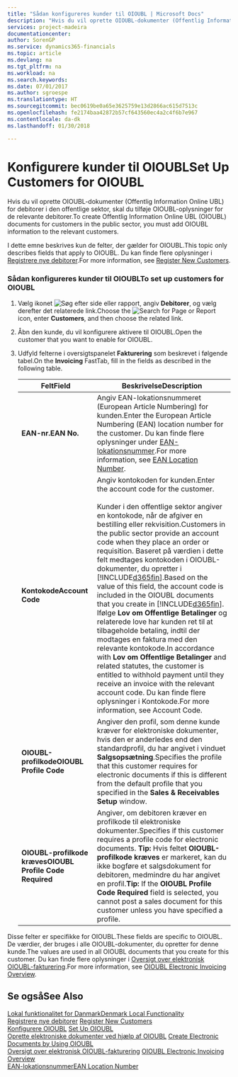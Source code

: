 ```yaml
---
title: "Sådan konfigureres kunder til OIOUBL | Microsoft Docs"
description: "Hvis du vil oprette OIOUBL-dokumenter (Offentlig Information Online UBL) for debitorer i den offentlige sektor, skal du tilføje OIOUBL-oplysninger for de relevante debitorer."
services: project-madeira
documentationcenter: 
author: SorenGP
ms.service: dynamics365-financials
ms.topic: article
ms.devlang: na
ms.tgt_pltfrm: na
ms.workload: na
ms.search.keywords: 
ms.date: 07/01/2017
ms.author: sgroespe
ms.translationtype: HT
ms.sourcegitcommit: bec0619be0a65e3625759e13d2866ac615d7513c
ms.openlocfilehash: fe2174baa42872b57cf643560ec4a2c4f6b7e967
ms.contentlocale: da-dk
ms.lasthandoff: 01/30/2018

---
```

# <a name="set-up-customers-for-oioubl"></a><span data-ttu-id="132b7-103">Konfigurere kunder til OIOUBL</span><span class="sxs-lookup"><span data-stu-id="132b7-103">Set Up Customers for OIOUBL</span></span>
<span data-ttu-id="132b7-104">Hvis du vil oprette OIOUBL-dokumenter (Offentlig Information Online UBL) for debitorer i den offentlige sektor, skal du tilføje OIOUBL-oplysninger for de relevante debitorer.</span><span class="sxs-lookup"><span data-stu-id="132b7-104">To create Offentlig Information Online UBL (OIOUBL) documents for customers in the public sector, you must add OIOUBL information to the relevant customers.</span></span>  

 <span data-ttu-id="132b7-105">I dette emne beskrives kun de felter, der gælder for OIOUBL.</span><span class="sxs-lookup"><span data-stu-id="132b7-105">This topic only describes fields that apply to OIOUBL.</span></span> <span data-ttu-id="132b7-106">Du kan finde flere oplysninger i [Registrere nye debitorer](../../sales-how-register-new-customers.md).</span><span class="sxs-lookup"><span data-stu-id="132b7-106">For more information, see [Register New Customers](../../sales-how-register-new-customers.md).</span></span>  

### <a name="to-set-up-customers-for-oioubl"></a><span data-ttu-id="132b7-107">Sådan konfigureres kunder til OIOUBL</span><span class="sxs-lookup"><span data-stu-id="132b7-107">To set up customers for OIOUBL</span></span>  

1.  <span data-ttu-id="132b7-108">Vælg ikonet ![Søg efter side eller rapport](../../media/ui-search/search_small.png "Ikonet Søg efter side eller rapport"), angiv **Debitorer**, og vælg derefter det relaterede link.</span><span class="sxs-lookup"><span data-stu-id="132b7-108">Choose the ![Search for Page or Report](../../media/ui-search/search_small.png "Search for Page or Report icon") icon, enter **Customers**, and then choose the related link.</span></span>  
2.  <span data-ttu-id="132b7-109">Åbn den kunde, du vil konfigurere aktivere til OIOUBL.</span><span class="sxs-lookup"><span data-stu-id="132b7-109">Open the customer that you want to enable for OIOUBL.</span></span>  
3.  <span data-ttu-id="132b7-110">Udfyld felterne i oversigtspanelet **Fakturering** som beskrevet i følgende tabel.</span><span class="sxs-lookup"><span data-stu-id="132b7-110">On the **Invoicing** FastTab, fill in the fields as described in the following table.</span></span>  

    |<span data-ttu-id="132b7-111">Felt</span><span class="sxs-lookup"><span data-stu-id="132b7-111">Field</span></span>|<span data-ttu-id="132b7-112">Beskrivelse</span><span class="sxs-lookup"><span data-stu-id="132b7-112">Description</span></span>|  
    |---------------------------------|---------------------------------------|  
    |<span data-ttu-id="132b7-113">**EAN-nr.**</span><span class="sxs-lookup"><span data-stu-id="132b7-113">**EAN No.**</span></span>|<span data-ttu-id="132b7-114">Angiv EAN-lokationsnummeret (European Article Numbering) for kunden.</span><span class="sxs-lookup"><span data-stu-id="132b7-114">Enter the European Article Numbering (EAN) location number for the customer.</span></span> <span data-ttu-id="132b7-115">Du kan finde flere oplysninger under [EAN-lokationsnummer](ean-location-number.md).</span><span class="sxs-lookup"><span data-stu-id="132b7-115">For more information, see [EAN Location Number](ean-location-number.md).</span></span>|  
    |<span data-ttu-id="132b7-116">**Kontokode**</span><span class="sxs-lookup"><span data-stu-id="132b7-116">**Account Code**</span></span>|<span data-ttu-id="132b7-117">Angiv kontokoden for kunden.</span><span class="sxs-lookup"><span data-stu-id="132b7-117">Enter the account code for the customer.</span></span><br /><br /> <span data-ttu-id="132b7-118">Kunder i den offentlige sektor angiver en kontokode, når de afgiver en bestilling eller rekvisition.</span><span class="sxs-lookup"><span data-stu-id="132b7-118">Customers in the public sector provide an account code when they place an order or requisition.</span></span> <span data-ttu-id="132b7-119">Baseret på værdien i dette felt medtages kontokoden i OIOUBL-dokumenter, du opretter i [!INCLUDE[d365fin](../../includes/d365fin_md.md)].</span><span class="sxs-lookup"><span data-stu-id="132b7-119">Based on the value of this field, the account code is included in the OIOUBL documents that you create in [!INCLUDE[d365fin](../../includes/d365fin_md.md)].</span></span> <span data-ttu-id="132b7-120">Ifølge **Lov om Offentlige Betalinger** og relaterede love har kunden ret til at tilbageholde betaling, indtil der modtages en faktura med den relevante kontokode.</span><span class="sxs-lookup"><span data-stu-id="132b7-120">In accordance with **Lov om Offentlige Betalinger** and related statutes, the customer is entitled to withhold payment until they receive an invoice with the relevant account code.</span></span> <span data-ttu-id="132b7-121">Du kan finde flere oplysninger i Kontokode.</span><span class="sxs-lookup"><span data-stu-id="132b7-121">For more information, see Account Code.</span></span>|  
    |<span data-ttu-id="132b7-122">**OIOUBL-profilkode**</span><span class="sxs-lookup"><span data-stu-id="132b7-122">**OIOUBL Profile Code**</span></span>|<span data-ttu-id="132b7-123">Angiver den profil, som denne kunde kræver for elektroniske dokumenter, hvis den er anderledes end den standardprofil, du har angivet i vinduet **Salgsopsætning**.</span><span class="sxs-lookup"><span data-stu-id="132b7-123">Specifies the profile that this customer requires for electronic documents if this is different from the default profile that you specified in the **Sales & Receivables Setup** window.</span></span>|  
    |<span data-ttu-id="132b7-124">**OIOUBL-profilkode kræves**</span><span class="sxs-lookup"><span data-stu-id="132b7-124">**OIOUBL Profile Code Required**</span></span>|<span data-ttu-id="132b7-125">Angiver, om debitoren kræver en profilkode til elektroniske dokumenter.</span><span class="sxs-lookup"><span data-stu-id="132b7-125">Specifies if this customer requires a profile code for electronic documents.</span></span> <span data-ttu-id="132b7-126">**Tip:** Hvis feltet **OIOUBL-profilkode kræves** er markeret, kan du ikke bogføre et salgsdokument for debitoren, medmindre du har angivet en profil.</span><span class="sxs-lookup"><span data-stu-id="132b7-126">**Tip:**  If the **OIOUBL Profile Code Required** field is selected, you cannot post a sales document for this customer unless you have specified a profile.</span></span>|  

 <span data-ttu-id="132b7-127">Disse felter er specifikke for OIOUBL.</span><span class="sxs-lookup"><span data-stu-id="132b7-127">These fields are specific to OIOUBL.</span></span> <span data-ttu-id="132b7-128">De værdier, der bruges i alle OIOUBL-dokumenter, du opretter for denne kunde.</span><span class="sxs-lookup"><span data-stu-id="132b7-128">The values are used in all OIOUBL documents that you create for this customer.</span></span> <span data-ttu-id="132b7-129">Du kan finde flere oplysninger i [Oversigt over elektronisk OIOUBL-fakturering](oioubl-electronic-invoicing-overview.md).</span><span class="sxs-lookup"><span data-stu-id="132b7-129">For more information, see [OIOUBL Electronic Invoicing Overview](oioubl-electronic-invoicing-overview.md).</span></span>  

## <a name="see-also"></a><span data-ttu-id="132b7-130">Se også</span><span class="sxs-lookup"><span data-stu-id="132b7-130">See Also</span></span>  
[<span data-ttu-id="132b7-131">Lokal funktionalitet for Danmark</span><span class="sxs-lookup"><span data-stu-id="132b7-131">Denmark Local Functionality</span></span>](denmark-local-functionality.md)  
<span data-ttu-id="132b7-132">[Registrere nye debitorer](../../sales-how-register-new-customers.md) </span><span class="sxs-lookup"><span data-stu-id="132b7-132">[Register New Customers](../../sales-how-register-new-customers.md) </span></span>  
<span data-ttu-id="132b7-133">[Konfigurere OIOUBL](how-to-set-up-oioubl.md) </span><span class="sxs-lookup"><span data-stu-id="132b7-133">[Set Up OIOUBL](how-to-set-up-oioubl.md) </span></span>  
<span data-ttu-id="132b7-134">[Oprette elektroniske dokumenter ved hjælp af OIOUBL](how-to-create-electronic-documents-by-using-oioubl.md) </span><span class="sxs-lookup"><span data-stu-id="132b7-134">[Create Electronic Documents by Using OIOUBL](how-to-create-electronic-documents-by-using-oioubl.md) </span></span>  
<span data-ttu-id="132b7-135">[Oversigt over elektronisk OIOUBL-fakturering](oioubl-electronic-invoicing-overview.md) </span><span class="sxs-lookup"><span data-stu-id="132b7-135">[OIOUBL Electronic Invoicing Overview](oioubl-electronic-invoicing-overview.md) </span></span>  
[<span data-ttu-id="132b7-136">EAN-lokationsnummer</span><span class="sxs-lookup"><span data-stu-id="132b7-136">EAN Location Number</span></span>](ean-location-number.md)

